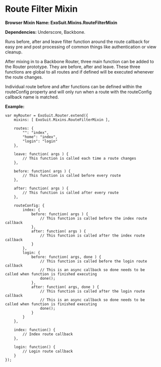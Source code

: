 # Route Filter Mixin

**Browser Mixin Name: ExoSuit.Mixins.RouteFilterMixin**

**Dependencies:** Underscore, Backbone.

Runs before, after and leave filter function around the route callback for easy pre and post processing of common things like authentication or view cleanup. 

After mixing in to a Backbone Router, three main function can be added to the Router prototype.  They are before, after and leave.  These three functions are global to all routes and if defined will be executed whenever the route changes.

Individual route before and after functions can be defined within the routeConfig property and will only run when a route with the routeConfig callback name is matched. 

**Example:**

    var myRouter = ExoSuit.Router.extend({
        mixins: [ ExoSuit.Mixins.RouteFilterMixin ],

        routes: {
            "": "index",
            "home": "index",
            "login": "login"
        },

        leave: function( args ) {
            // This function is called each time a route changes
        },

        before: function( args ) {
            // This function is called before every route
        },

        after: function( args ) {
            // This function is called after every route 
        },

        routeConfig: {
            index: {
                before: function( args ) {
                    // This function is called before the index route callback
                },
                after: function( args ) {
                    // This function is called after the index route callback
                }
            },
            login: {
                before: function( args, done ) {
                    // This function is called before the login route callback
                    // This is an async callback so done needs to be called when function is finished executing
                    done();
                },
                after: function( args, done ) {
                    // This function is called after the login route callback
                    // This is an async callback so done needs to be called when function is finished executing
                    done();
                }
            }
        },

        index: function() {
            // Index route callback
        },

        login: function() {
            // Login route callback
        }
    });

